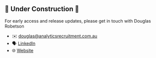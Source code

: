 ## 🚧 Under Construction 🚧

For early access and release updates, please get in touch with Douglas Robetson
 - ✉️ douglas@analyticsrecruitment.com.au
 - 🗣️ [LinkedIn](https://www.linkedin.com/in/douglas--robertson/)
 - 🌐 [Website](https://analyticsrecruitment.com.au/)
